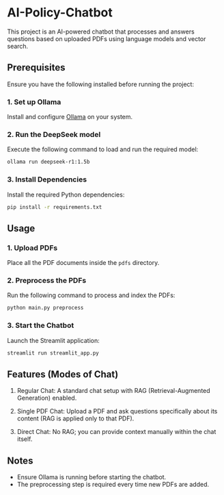 # AI-Policy-Chatbot

This project is an AI-powered chatbot that processes and answers questions based on uploaded PDFs using language models and vector search.

## Prerequisites

Ensure you have the following installed before running the project:

### 1. Set up Ollama  
Install and configure [Ollama](https://ollama.com) on your system.

### 2. Run the DeepSeek model  
Execute the following command to load and run the required model:
```sh
ollama run deepseek-r1:1.5b
```

### 3. Install Dependencies  
Install the required Python dependencies:
```sh
pip install -r requirements.txt
```

## Usage

### 1. Upload PDFs  
Place all the PDF documents inside the `pdfs` directory.

### 2. Preprocess the PDFs  
Run the following command to process and index the PDFs:
```sh
python main.py preprocess
```

### 3. Start the Chatbot  
Launch the Streamlit application:
```sh
streamlit run streamlit_app.py
```

## Features (Modes of Chat)
1. Regular Chat: A standard chat setup with RAG (Retrieval-Augmented Generation) enabled.

2. Single PDF Chat: Upload a PDF and ask questions specifically about its content (RAG is applied only to that PDF).

3. Direct Chat: No RAG; you can provide context manually within the chat itself.


## Notes
- Ensure Ollama is running before starting the chatbot.
- The preprocessing step is required every time new PDFs are added.

